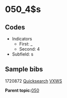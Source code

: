 # 050\_4$s

## Codes

-   Indicators
    -   First: \_
    -   Second: 4
-   Subfield: s

## Sample bibs

1720872 [Quicksearch](https://search.library.yale.edu/catalog/1720872) [VXWS](http://prodorbis.library.yale.edu:7014/vxws/GetHoldingsService?bibId=1720872)

**Parent topic:**[050](../../tags/050/050.md)


